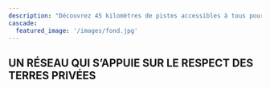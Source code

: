 ```yaml
---
description: "Découvrez 45 kilomètres de pistes accessibles à tous pour le ski nordique,  la raquette et la randonnée pédestre."
cascade:
  featured_image: '/images/fond.jpg'
---
```

## UN RÉSEAU QUI S’APPUIE SUR LE RESPECT DES TERRES PRIVÉES
